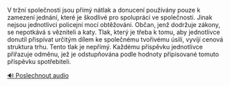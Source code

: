 
V tržní společnosti jsou přímý nátlak a donucení používány pouze k zamezení jednání, které je škodlivé pro spolupráci ve společnosti. Jinak nejsou jednotlivci policejní mocí obtěžováni. Občan, jenž dodržuje zákony, se nepotkává s vězniteli a katy. Tlak, který je třeba k tomu, aby jednotlivce donutil přispívat určitým dílem ke společnému tvořivému úsilí, vyvíjí cenová struktura trhu. Tento tlak je nepřímý. Každému příspěvku jednotlivce přiřazuje odměnu, jež je odstupňována podle hodnoty připisované tomuto příspěvku spotřebiteli.

[🔊 Poslechnout audio](/data/7-paragraphs/audio/chapter_58/para_013-V-trn-spolenosti-jsou-pm-ntlak-a-donucen-p.mp3)
